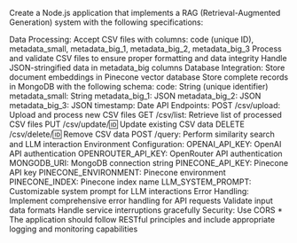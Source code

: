 Create a Node.js application that implements a RAG (Retrieval-Augmented Generation) system with the following specifications:

Data Processing:
Accept CSV files with columns: code (unique ID), metadata_small, metadata_big_1, metadata_big_2, metadata_big_3
Process and validate CSV files to ensure proper formatting and data integrity
Handle JSON-stringified data in metadata_big columns
Database Integration:
Store document embeddings in Pinecone vector database
Store complete records in MongoDB with the following schema:
code: String (unique identifier)
metadata_small: String
metadata_big_1: JSON
metadata_big_2: JSON
metadata_big_3: JSON
timestamp: Date
API Endpoints:
POST /csv/upload: Upload and process new CSV files
GET /csv/list: Retrieve list of processed CSV files
PUT /csv/update/:id: Update existing CSV data
DELETE /csv/delete/:id: Remove CSV data
POST /query: Perform similarity search and LLM interaction
Environment Configuration:
OPENAI_API_KEY: OpenAI API authentication
OPENROUTER_API_KEY: OpenRouter API authentication
MONGODB_URI: MongoDB connection string
PINECONE_API_KEY: Pinecone API key
PINECONE_ENVIRONMENT: Pinecone environment
PINECONE_INDEX: Pinecone index name
LLM_SYSTEM_PROMPT: Customizable system prompt for LLM interactions
Error Handling:
Implement comprehensive error handling for API requests
Validate input data formats
Handle service interruptions gracefully
Security:
Use CORS *
The application should follow RESTful principles and include appropriate logging and monitoring capabilities
